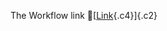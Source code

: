 The Workflow link
👏[[Link](https://www.google.com/url?q=http://www.google.com&sa=D&source=editors&ust=1755733328699701&usg=AOvVaw0utYJyRJDJ3cEc3tzBngzy){.c4}]{.c2}
